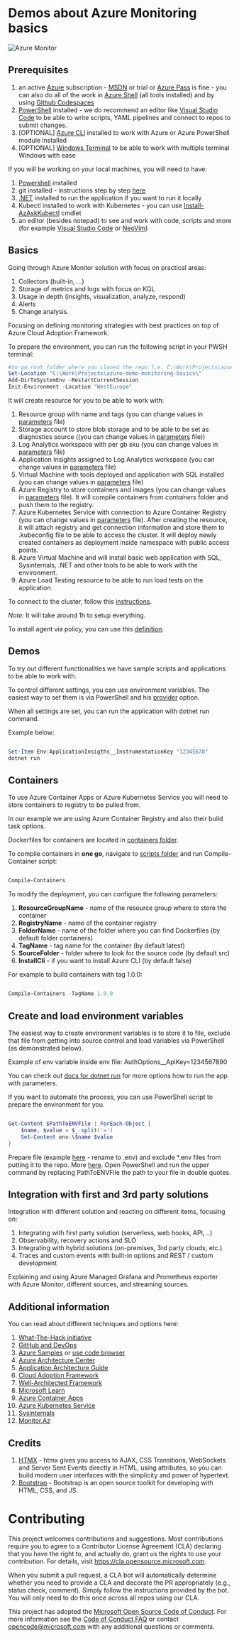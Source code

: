 # Demos about Azure Monitoring basics

![Azure Monitor](https://learn.microsoft.com/en-us/azure/azure-monitor/media/overview/overview_2023_02.png)

## Prerequisites

1. an active [Azure](https://www.azure.com) subscription - [MSDN](https://my.visualstudio.com) or trial
   or [Azure Pass](https://microsoftazurepass.com) is fine - you can also do all of the work
   in [Azure Shell](https://shell.azure.com) (all tools installed) and by
   using [Github Codespaces](https://docs.github.com/en/codespaces/developing-in-codespaces/creating-a-codespace)
2. [PowerShell](https://learn.microsoft.com/en-us/powershell/scripting/install/installing-powershell-on-windows?view=powershell-7.2)
   installed - we do recommend an editor like [Visual Studio Code](https://code.visualstudio.com) to be able to write
   scripts, YAML pipelines and connect to repos to submit changes.
3. [OPTIONAL] [Azure CLI](https://learn.microsoft.com/en-us/cli/azure/) installed to work with Azure or Azure PowerShell
   module installed
4. [OPTIONAL] [Windows Terminal](https://learn.microsoft.com/en-us/windows/terminal/install) to be able to work with
   multiple terminal Windows with ease

If you will be working on your local machines, you will need to have:

1. [Powershell](https://learn.microsoft.com/en-us/powershell/scripting/install/installing-powershell-on-windows)
   installed
2. git installed - instructions step by step [here](https://docs.github.com/en/get-started/quickstart/set-up-git)
3. [.NET](https://dot.net) installed to run the application if you want to run it locally
4. Kubectl installed to work with Kubernetes - you can
   use [Install-AzAskKubectl](https://learn.microsoft.com/en-us/powershell/module/az.aks/install-azaksclitool?view=azps-9.6.0)
   cmdlet
5. an editor (besides notepad) to see and work with code, scripts and more (for
   example [Visual Studio Code](https://code.visualstudio.com) or [NeoVim](https://neovim.io/))

## Basics

Going through Azure Monitor solution with focus on practical areas:

1. Collectors (built-in, ...)
2. Storage of metrics and logs with focus on KQL
3. Usage in depth (insights, visualization, analyze, respond)
4. Alerts
5. Change analysis.

Focusing on defining monitoring strategies with best practices on top of Azure Cloud Adoption Framework.

To prepare the environment, you can run the following script in your PWSH terminal:

```powershell
#to go root folder where you cloned the repo f.e. C:\Work\Projects\azure-demo-monitoring-basics
Set-Location "C:\Work\Projects\azure-demo-monitoring-basics\"
Add-DirToSystemEnv -RestartCurrentSession
Init-Environment -Location "WestEurope"

```

It will create resource for you to be able to work with:

1. Resource group with name and tags (you can change values in [parameters](bicep/rg.parameters.json) file)
2. Storage account to store blob storage and to be able to be set as diagnostics source ((you can change values
   in [parameters](bicep/storage.parameters.json) file))
3. Log Analytics workspace with per gb sku (you can change values in [parameters](bicep/log-analytics.parameters.json)
   file)
4. Application Insights assigned to Log Analytics workspace (you can change values
   in [parameters](bicep/application-insights.parameters.json) file)
5. Virtual Machine with tools deployed and application with SQL installed (you can change values
   in [parameters](bicep/vm.parameters.json) file)
6. Azure Registry to store containers and images (you can change values in [parameters](bicep/registry.parameters.json)
   file). It will compile containers from *containers* folder and push them to the registry.
7. Azure Kubernetes Service with connection to Azure Container Registry (you can change values
   in [parameters](bicep/aks.parameters.json) file). After creating the resource, it will attach registry and get
   connection information and store them to .kubeconfig file to be able to access the cluster. It will deploy newly
   created containers as deployment inside namespace with public access points.
8. Azure Virtual Machine and will install basic web application with SQL, Sysinternals, .NET and other tools to be able
   to work
   with the environment.
9. Azure Load Testing resource to be able to run load tests on the application.

To connect to the cluster, follow
this [instructions](https://learn.microsoft.com/en-us/azure/aks/learn/quick-kubernetes-deploy-bicep?tabs=azure-powershell%2CCLI#connect-to-the-cluster).

_Note:_ It will take around 1h to setup everything.

To install agent via policy, you can use this [definition](https://ms.portal.azure.com/#view/Microsoft_Azure_Policy/InitiativeDetailBlade/id/%2Fproviders%2FMicrosoft.Authorization%2FpolicySetDefinitions%2F0d1b56c6-6d1f-4a5d-8695-b15efbea6b49/scopes%7E/%5B%22%2Fsubscriptions%2Fae71ef11-a03f-4b4f-a0e6-ef144727c711%22%5D).

## Demos

To try out different functionalities we have sample scripts and applications to be able to work with.

To control different settings, you can use environment variables. The easiest way to set them is via PowerShell and
his [provider](https://learn.microsoft.com/en-us/powershell/module/microsoft.powershell.core/about/about_providers?view=powershell-7.3)
option.

When all settings are set, you can run the application with dotnet run command.

Example below:

```powershell

Set-Item Env:ApplicationInsigths__InstrumentationKey "12345678"
dotnet run

```

## Containers

To use Azure Container Apps or Azure Kubernetes Service you will need to store containers to registry to be pulled from.

In our example we are using Azure Container Registry and also their build task options.

Dockerfiles for containers are located in [containers folder](containers).

To compile containers in **one go**, navigate to [scripts folder](scripts/init) and run Compile-Container script:

```powershell

Compile-Containers

```

To modify the deployment, you can configure the following parameters:

1. **ResourceGroupName** - name of the resource group where to store the container
2. **RegistryName** - name of the container registry
3. **FolderName**  - name of the folder where you can find Dockerfiles (by default folder containers)
4. **TagName** - tag name for the container (by default latest)
5. **SourceFolder** - folder where to look for the source code (by default src)
6. **InstallCli** - if you want to install Azure CLI (by default false)

For example to build containers with tag 1.0.0:

```powershell

Compile-Containers -TagName 1.0.0

```

## Create and load environment variables

The easiest way to create environment variables is to store it to file, exclude that file from getting into source
control and load variables via PowerShell (as demonstrated below).

Example of env variable inside env file:
AuthOptions__ApiKey=1234567890

You can check out [docs for dotnet run](https://learn.microsoft.com/en-us/dotnet/core/tools/dotnet-run) for more options
how to run the app with parameters.

If you want to automate the process, you can use PowerShell script to prepare the environment for you.

```powershell

Get-Content $PathToENVFile | ForEach-Object {
    $name, $value = $_.split('=')
    Set-Content env:\$name $value
}

```

Prepare file (example [here](./scripts/init/example.changetoenv) - rename to .env) and exclude *.env files from
putting it to the repo. More [here](https://docs.github.com/en/get-started/getting-started-with-git/ignoring-files).
Open PowerShell and run the upper command by replacing PathToENVFile the path to your file in double quotes.

## Integration with first and 3rd party solutions

Integration with different solution and reacting on different items, focusing on:

1. Integrating with first party solution (serverless, web hooks, API, ..)
2. Observability, recovery actions and SLO
3. Integrating with hybrid solutions (on-premises, 3rd party clouds, etc.)
4. Traces and custom events with built-in options and REST / custom development

Explaining and using Azure Managed Grafana and Prometheus exporter with Azure Monitor, different sources, and streaming
sources.

## Additional information

You can read about different techniques and options here:

1. [What-The-Hack initiative](https://aka.ms/wth)
2. [GitHub and DevOps](https://resources.github.com/devops/)
3. [Azure Samples](https://github.com/Azure-Samples)
   or [use code browser](https://docs.microsoft.com/en-us/samples/browse/?products=azure)
4. [Azure Architecture Center](https://docs.microsoft.com/en-us/azure/architecture/)
5. [Application Architecture Guide](https://docs.microsoft.com/en-us/azure/architecture/guide/)
6. [Cloud Adoption Framework](https://docs.microsoft.com/en-us/azure/cloud-adoption-framework/)
7. [Well-Architected Framework](https://docs.microsoft.com/en-us/azure/architecture/framework/)
8. [Microsoft Learn](https://docs.microsoft.com/en-us/learn/roles/solutions-architect)
9. [Azure Container Apps](https://learn.microsoft.com/en-us/azure/container-apps/)
10. [Azure Kubernetes Service](https://learn.microsoft.com/en-us/azure/aks/intro-kubernetes)
11. [Sysinternals](https://docs.microsoft.com/en-us/sysinternals/)
12. [Monitor.Az](https://learn.microsoft.com/en-us/powershell/module/az.monitor/?view=azps-9.6.0)

## Credits

1. [HTMX](https://htmx.org) - htmx gives you access to AJAX, CSS Transitions, WebSockets and Server Sent Events directly
   in HTML, using attributes, so you can build modern user interfaces with the simplicity and power of hypertext.
2. [Bootstrap](https://getbootstrap.com) - Bootstrap is an open source toolkit for developing with HTML, CSS, and JS.


# Contributing

This project welcomes contributions and suggestions. Most contributions require you to agree to a
Contributor License Agreement (CLA) declaring that you have the right to, and actually do, grant us
the rights to use your contribution. For details, visit https://cla.opensource.microsoft.com.

When you submit a pull request, a CLA bot will automatically determine whether you need to provide
a CLA and decorate the PR appropriately (e.g., status check, comment). Simply follow the instructions
provided by the bot. You will only need to do this once across all repos using our CLA.

This project has adopted the [Microsoft Open Source Code of Conduct](https://opensource.microsoft.com/codeofconduct/).
For more information see the [Code of Conduct FAQ](https://opensource.microsoft.com/codeofconduct/faq/) or
contact [opencode@microsoft.com](mailto:opencode@microsoft.com) with any additional questions or comments.
